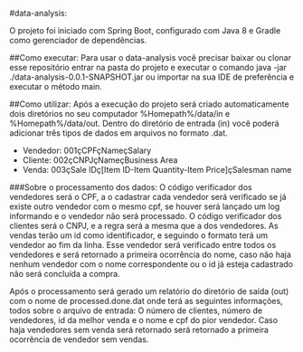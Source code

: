  #data-analysis:

O projeto foi iniciado com Spring Boot, configurado com Java 8 e Gradle como gerenciador de dependências.
 
##Como executar:
Para usar o data-analysis você precisar baixar ou clonar esse repositório entrar na pasta do projeto e executar o comando java -jar ./data-analysis-0.0.1-SNAPSHOT.jar ou importar na sua IDE de preferência e executar o método main. 

##Como utilizar:
Após a execução do projeto será criado automaticamente dois diretórios no seu computador
%Homepath%/data/in e %Homepath%/data/out. Dentro do diretório de entrada (in) você poderá adicionar três tipos de dados em arquivos no formato .dat.

- Vendedor: 001çCPFçNameçSalary 
- Cliente:  002çCNPJçNameçBusiness Area
- Venda: 003çSale IDç[Item ID-Item Quantity-Item Price]çSalesman name 

###Sobre o processamento dos dados:
O código verificador dos vendedores será o CPF, a o cadastrar cada vendedor será verificado se já existe outro vendedor com o mesmo cpf, se houver será lançado um log informando e o vendedor não será processado. O código verificador dos clientes será o CNPJ, e a regra será a mesma que a dos vendedores. As vendas terão um id como identificador, e seguindo o formato terá um vendedor ao fim da linha. Esse vendedor será verificado entre todos os vendedores e será retornado a primeira ocorrência do nome, caso não haja nenhum vendedor com o nome correspondente ou o id já esteja cadastrado não será concluída a compra.

Após o processamento será gerado um relatório do diretório de saída (out) com o nome de processed.done.dat onde terá as seguintes informações, todos sobre o arquivo de entrada:
O número de clientes, número de vendedores,  id da melhor venda e o nome e cpf do pior vendedor. Caso haja vendedores sem venda será retornado será retornado a primeira ocorrência de vendedor sem vendas.
